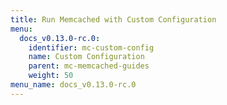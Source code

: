 ```yaml
---
title: Run Memcached with Custom Configuration
menu:
  docs_v0.13.0-rc.0:
    identifier: mc-custom-config
    name: Custom Configuration
    parent: mc-memcached-guides
    weight: 50
menu_name: docs_v0.13.0-rc.0
---
```


